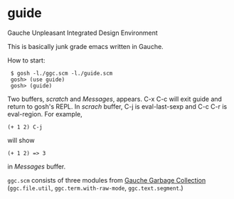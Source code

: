 # guide
Gauche Unpleasant Integrated Design Environment

               
This is basically junk grade emacs written in Gauche.

How to start:

     $ gosh -l./ggc.scm -l./guide.scm
     gosh> (use guide)
     gosh> (guide)

Two buffers, *scratch* and *Messages*, appears.
C-x C-c will exit guide and return to gosh's REPL.
In *scrach* buffer, C-j is eval-last-sexp and
C-c C-r is eval-region. For example,

    (+ 1 2) C-j
    
will show

    (+ 1 2) => 3

in *Messages* buffer.

`ggc.scm` consists of three modules from [Gauche Garbage Collection](http://sourceforge.net/p/gauchegc/code/ci/master/tree/) (`ggc.file.util`, `ggc.term.with-raw-mode`, `ggc.text.segment`.)

